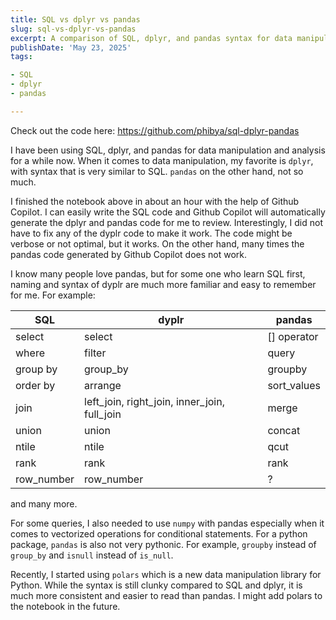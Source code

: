 ```yaml
---
title: SQL vs dplyr vs pandas
slug: sql-vs-dplyr-vs-pandas
excerpt: A comparison of SQL, dplyr, and pandas syntax for data manipulation.
publishDate: 'May 23, 2025'
tags:

- SQL
- dplyr
- pandas

---
```


Check out the code here: https://github.com/phibya/sql-dplyr-pandas

I have been using SQL, dplyr, and pandas for data manipulation and analysis for a while now.
When it comes to data manipulation, my favorite is `dplyr`, with syntax that is very similar to SQL.
`pandas` on the other hand, not so much.

I finished the notebook above in about an hour with the help of Github Copilot.
I can easily write the SQL code and Github Copilot will automatically generate the dplyr and pandas code for me to
review.
Interestingly, I did not have to fix any of the dyplr code to make it work.
The code might be verbose or not optimal, but it works.
On the other hand, many times the pandas code generated by Github Copilot does not work.

I know many people love pandas, but for some one who learn SQL first, naming and syntax of dyplr are much more familiar
and easy to remember for me.
For example:

| SQL        | dyplr                                        | pandas      |
|------------|----------------------------------------------|-------------|
| select     | select                                       | [] operator |
| where      | filter                                       | query       |
| group by   | group_by                                     | groupby     |
| order by   | arrange                                      | sort_values |
| join       | left_join, right_join, inner_join, full_join | merge       |
| union      | union                                        | concat      |
| ntile      | ntile                                        | qcut        |
| rank       | rank                                         | rank        |
| row_number | row_number                                   | ?           |

and many more.

For some queries, I also needed to use `numpy` with pandas especially when it comes to vectorized operations for
conditional statements.
For a python package, `pandas` is also not very pythonic. For example, `groupby` instead of `group_by` and `isnull`
instead of `is_null`.

Recently, I started using `polars` which is a new data manipulation library for Python. While the syntax is still clunky compared to SQL and dplyr, it is much more consistent and easier to read than pandas. I might add polars to the notebook in the future.